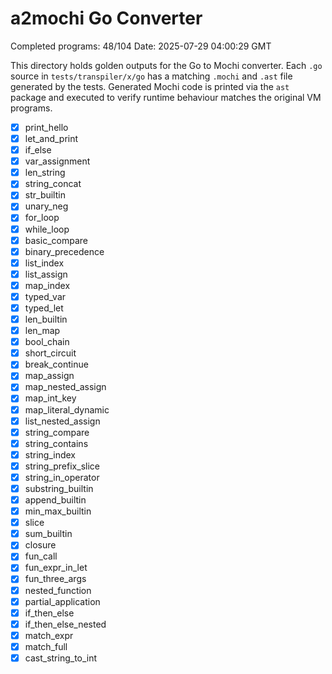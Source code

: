 # a2mochi Go Converter

Completed programs: 48/104
Date: 2025-07-29 04:00:29 GMT

This directory holds golden outputs for the Go to Mochi converter.
Each `.go` source in `tests/transpiler/x/go` has a matching `.mochi` and `.ast` file generated by the tests. Generated Mochi code is printed via the `ast` package and executed to verify runtime behaviour matches the original VM programs.
- [x] print_hello
- [x] let_and_print
- [x] if_else
- [x] var_assignment
- [x] len_string
- [x] string_concat
- [x] str_builtin
- [x] unary_neg
- [x] for_loop
- [x] while_loop
- [x] basic_compare
- [x] binary_precedence
- [x] list_index
- [x] list_assign
- [x] map_index
- [x] typed_var
- [x] typed_let
- [x] len_builtin
- [x] len_map
- [x] bool_chain
- [x] short_circuit
- [x] break_continue
- [x] map_assign
- [x] map_nested_assign
- [x] map_int_key
- [x] map_literal_dynamic
- [x] list_nested_assign
- [x] string_compare
- [x] string_contains
- [x] string_index
- [x] string_prefix_slice
- [x] string_in_operator
- [x] substring_builtin
- [x] append_builtin
- [x] min_max_builtin
- [x] slice
- [x] sum_builtin
- [x] closure
- [x] fun_call
- [x] fun_expr_in_let
- [x] fun_three_args
- [x] nested_function
- [x] partial_application
- [x] if_then_else
- [x] if_then_else_nested
- [x] match_expr
- [x] match_full
- [x] cast_string_to_int
